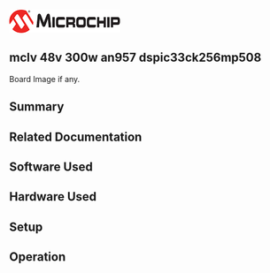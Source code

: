 ![image](images/microchip.jpg) 

## mclv 48v 300w an957 dspic33ck256mp508

Board Image if any.

## Summary


## Related Documentation


## Software Used 


## Hardware Used


## Setup


## Operation



